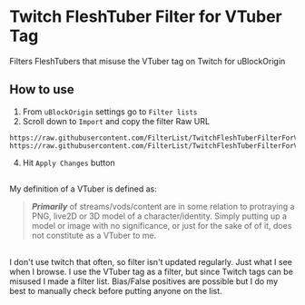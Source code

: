 # Twitch FleshTuber Filter for VTuber Tag
Filters FleshTubers that misuse the VTuber tag on Twitch for uBlockOrigin  

## How to use
1) From ```uBlockOrigin``` settings go to ```Filter lists```  
2)  Scroll down to ```Import``` and copy the filter Raw URL  
```
https://raw.githubusercontent.com/FilterList/TwitchFleshTuberFilterForVTuberTag/refs/heads/main/FleshTuberFilter
https://raw.githubusercontent.com/FilterList/TwitchFleshTuberFilterForVTuberTag/refs/heads/main/ViewBottingFilter
```
4) Hit ```Apply Changes``` button


## 
My definition of a VTuber is defined as:
> ***Primarily*** of streams/vods/content are in some relation to protraying a PNG, live2D or 3D model of a character/identity.
> Simply putting up a model or image with no significance, or just for the sake of of it, does not constitute as a VTuber to me.


##
I don't use twitch that often, so filter isn't updated regularly. Just what I see when I browse.
I use the VTuber tag as a filter, but since Twitch tags can be misused I made a filter list.
Bias/False positives are possible but I do my best to manually check before putting anyone on the list.
